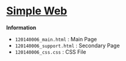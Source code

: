 # [Simple Web](https://github.com/MRozinAsySyaddad/task_2)

**Information**

- `120140006_main.html` : Main Page
- `120140006_support.html` : Secondary Page
- `120140006_css.css` : CSS File
